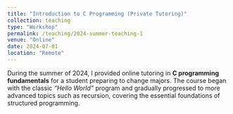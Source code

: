 ```yaml
---
title: "Introduction to C Programming (Private Tutoring)"
collection: teaching
type: "Workshop"
permalink: /teaching/2024-summer-teaching-1
venue: "Online"
date: 2024-07-01
location: "Remote"
---
```


During the summer of 2024, I provided online tutoring in **C programming fundamentals** for a student preparing to change majors. The course began with the classic *“Hello World”* program and gradually progressed to more advanced topics such as recursion, covering the essential foundations of structured programming.  
